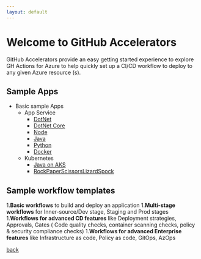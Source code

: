 ```yaml
---
layout: default
---
```


# Welcome to GitHub Accelerators

GitHub Accelerators provide an easy getting started experience to explore GH Actions for Azure to help quickly set up a CI/CD workflow to deploy to any given Azure resource (s). 

## Sample Apps

- Basic sample Apps
  - App Service
    - [DotNet](https://github.com/Azure-Samples/dotnet-sample/generate)
    - [DotNet Core](https://github.com/Azure-Samples/dotnet_core_sample/generate)
    - [Node](https://github.com/Azure-Samples/node_express_app/generate)
    - [Java](https://github.com/Azure-Samples/java-spring-petclinic/generate)
    - [Python](https://github.com/Azure-Samples/pythonSample_thecatsaidno/generate)
    - [Docker](https://github.com/Azure-Samples/Node_express_container/generate)
  - Kubernetes
    - [Java on AKS](https://github.com/Azure-Samples/java-on-aks)
    - [RockPaperScissorsLizardSpock](https://github.com/microsoft/RockPaperScissorsLizardSpock)



## Sample workflow templates
1.**Basic workflows** to build and deploy an application
1.**Multi-stage workflows** for Inner-source/Dev stage, Staging and Prod stages
1.**Workflows for advanced CD features** like Deployment strategies, Approvals, Gates ( Code quality checks, container scanning checks, policy & security compliance checks)
1.**Workflows for advanced Enterprise features** like Infrastructure as code, Policy as code, GitOps, AzOps

[back](./)
